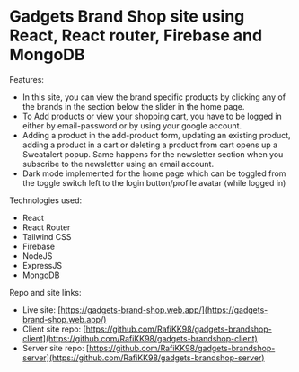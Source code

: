 
# Gadgets Brand Shop site using React, React router, Firebase and MongoDB


Features:

- In this site, you can view the brand specific products by clicking any of the brands in the section below the slider in the home page.
- To Add products or view your shopping cart, you have to be logged in either by email-password or by using your google account.
- Adding a product in the add-product form, updating an existing product, adding a product in a cart or deleting a product from cart opens up a Sweatalert popup. Same happens for the newsletter section when you subscribe to the newsletter using an email account.
- Dark mode implemented for the home page which can be toggled from the toggle switch left to the login button/profile avatar (while logged in)

Technologies used:
- React
- React Router
- Tailwind CSS
- Firebase
- NodeJS
- ExpressJS
- MongoDB

Repo and site links:
- Live site: [https://gadgets-brand-shop.web.app/](https://gadgets-brand-shop.web.app/)
- Client site repo: [https://github.com/RafiKK98/gadgets-brandshop-client](https://github.com/RafiKK98/gadgets-brandshop-client)
- Server site repo: [https://github.com/RafiKK98/gadgets-brandshop-server](https://github.com/RafiKK98/gadgets-brandshop-server)